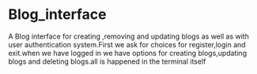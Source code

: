 # Blog_interface
A Blog interface for creating ,removing and updating blogs as well as with user authentication system.First we ask for choices for register,login and exit.when we have logged in we have options for creating blogs,updating blogs and deleting blogs.all is happened in the terminal itself
